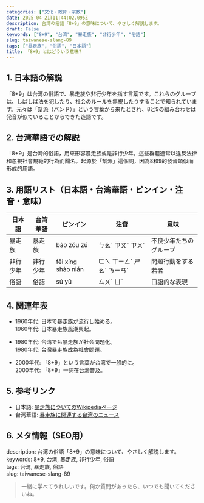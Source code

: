 ```yaml
---
categories: ["文化・教育・宗教"]
date: 2025-04-21T11:44:02.095Z
description: 台湾の俗語「8+9」の意味について、やさしく解説します。
draft: False
keywords: ["8+9", "台湾", "暴走族", "非行少年", "俗語"]
slug: taiwanese-slang-89
tags: ["暴走族", "俗語", "日本語"]
title: 「8+9」とはどういう意味?
---
```




## 1. 日本語の解説  
「8+9」は台湾の俗語で、暴走族や非行少年を指す言葉です。これらのグループは、しばしば法を犯したり、社会のルールを無視したりすることで知られています。元々は「幫派（バンド）」という言葉から来たとされ、8と9の組み合わせは発音が似ていることからできた造語です。 

## 2. 台湾華語での解説  
「8+9」是台灣的俗語，用來形容暴走族或是非行少年。這些群體通常以違反法律和忽視社會規範的行為而聞名。起源於「幫派」這個詞，因為8和9的發音類似而形成的用語。

## 3. 用語リスト（日本語・台湾華語・ピンイン・注音・意味）  
| 日本語 | 台湾華語 | ピンイン | 注音 | 意味 |
|---|---|---|---|---|
| 暴走族 | 暴走族 | bào zǒu zú | ㄅㄠˋ ㄗㄡˇ ㄗㄨˊ | 不良少年たちのグループ |
| 非行少年 | 非行少年 | fēi xíng shào nián | ㄈㄟ ㄒㄧㄥˊ ㄕㄠˋ ㄋㄧㄢˊ | 問題行動をする若者 |
| 俗語 | 俗語 | sú yǔ | ㄙㄨˊ ㄩˇ | 口語的な表現 |

## 4. 関連年表  
- 1960年代: 日本で暴走族が流行し始める。  
  1960年代: 日本暴走族風潮興起。

- 1980年代: 台湾でも暴走族が社会問題化。  
  1980年代: 台灣暴走族成為社會問題。

- 2000年代: 「8+9」という言葉が台湾で一般的に。  
  2000年代: 「8+9」一詞在台灣普及。

## 5. 参考リンク  
- 日本語: [暴走族についてのWikipediaページ](https://ja.wikipedia.org/wiki/暴走族)  
- 台湾華語: [暴走族に関連する台湾のニュース](https://www.ettoday.net/news/20210909/2074552.htm)

## 6. メタ情報（SEO用）  
description: 台湾の俗語「8+9」の意味について、やさしく解説します。  
keywords: 8+9, 台湾, 暴走族, 非行少年, 俗語  
tags: 台湾, 暴走族, 俗語  
slug: taiwanese-slang-89

> 一緒に学べてうれしいです。何か質問があったら、いつでも聞いてくださいね。